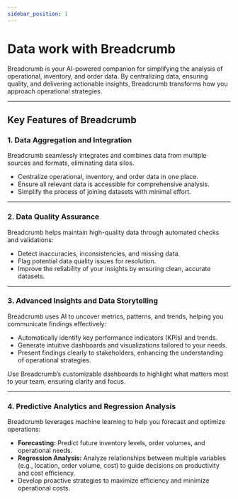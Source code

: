 ```yaml
---
sidebar_position: 1
---
```


# Data work with Breadcrumb

Breadcrumb is your AI-powered companion for simplifying the analysis of operational, inventory, and order data. By centralizing data, ensuring quality, and delivering actionable insights, Breadcrumb transforms how you approach operational strategies.

---

## Key Features of Breadcrumb

### 1. **Data Aggregation and Integration**

Breadcrumb seamlessly integrates and combines data from multiple sources and formats, eliminating data silos.

- Centralize operational, inventory, and order data in one place.
- Ensure all relevant data is accessible for comprehensive analysis.
- Simplify the process of joining datasets with minimal effort.

---

### 2. **Data Quality Assurance**

Breadcrumb helps maintain high-quality data through automated checks and validations:

- Detect inaccuracies, inconsistencies, and missing data.
- Flag potential data quality issues for resolution.
- Improve the reliability of your insights by ensuring clean, accurate datasets.

---

### 3. **Advanced Insights and Data Storytelling**

Breadcrumb uses AI to uncover metrics, patterns, and trends, helping you communicate findings effectively:

- Automatically identify key performance indicators (KPIs) and trends.
- Generate intuitive dashboards and visualizations tailored to your needs.
- Present findings clearly to stakeholders, enhancing the understanding of operational strategies.

Use Breadcrumb’s customizable dashboards to highlight what matters most to your team, ensuring clarity and focus.

---

### 4. **Predictive Analytics and Regression Analysis**

Breadcrumb leverages machine learning to help you forecast and optimize operations:

- **Forecasting:** Predict future inventory levels, order volumes, and operational needs.
- **Regression Analysis:** Analyze relationships between multiple variables (e.g., location, order volume, cost) to guide decisions on productivity and cost efficiency.
- Develop proactive strategies to maximize efficiency and minimize operational costs.
